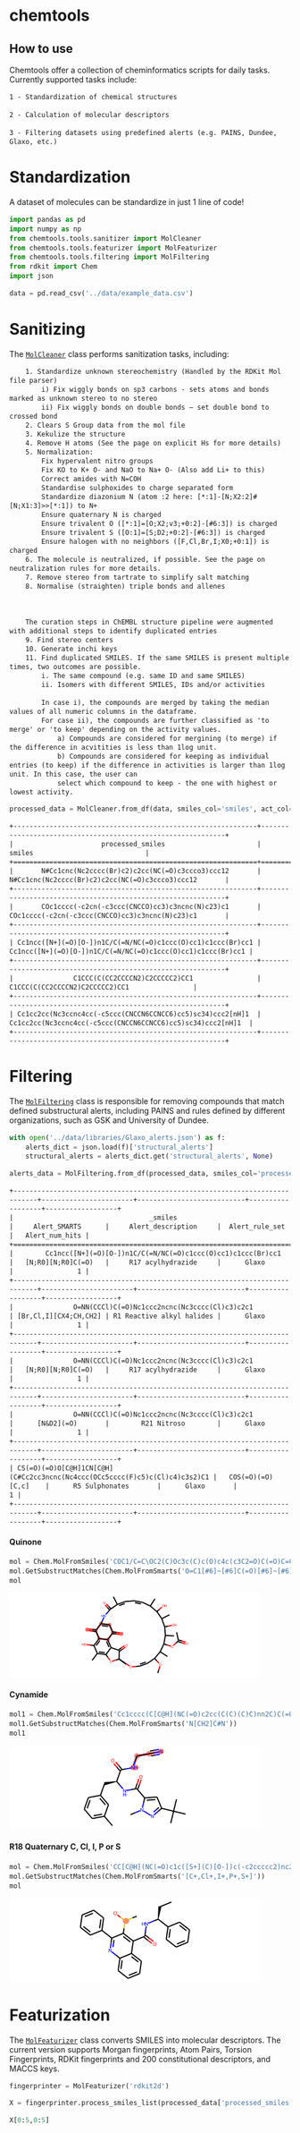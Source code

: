 chemtools
================

<!-- WARNING: THIS FILE WAS AUTOGENERATED! DO NOT EDIT! -->

## How to use

Chemtools offer a collection of cheminformatics scripts for daily tasks.
Currently supported tasks include:

    1 - Standardization of chemical structures

    2 - Calculation of molecular descriptors

    3 - Filtering datasets using predefined alerts (e.g. PAINS, Dundee, Glaxo, etc.)

# Standardization

A dataset of molecules can be standardize in just 1 line of code!

``` python
import pandas as pd
import numpy as np
from chemtools.tools.sanitizer import MolCleaner
from chemtools.tools.featurizer import MolFeaturizer
from chemtools.tools.filtering import MolFiltering
from rdkit import Chem
import json
```

``` python
data = pd.read_csv('../data/example_data.csv')
```

# Sanitizing

The
[`MolCleaner`](https://marcossantanaioc.github.io/chemtools/sanitizer.html#molcleaner)
class performs sanitization tasks, including:

        1. Standardize unknown stereochemistry (Handled by the RDKit Mol file parser)
            i) Fix wiggly bonds on sp3 carbons - sets atoms and bonds marked as unknown stereo to no stereo
            ii) Fix wiggly bonds on double bonds – set double bond to crossed bond
        2. Clears S Group data from the mol file
        3. Kekulize the structure
        4. Remove H atoms (See the page on explicit Hs for more details)
        5. Normalization:
            Fix hypervalent nitro groups
            Fix KO to K+ O- and NaO to Na+ O- (Also add Li+ to this)
            Correct amides with N=COH
            Standardise sulphoxides to charge separated form
            Standardize diazonium N (atom :2 here: [*:1]-[N;X2:2]#[N;X1:3]>>[*:1]) to N+
            Ensure quaternary N is charged
            Ensure trivalent O ([*:1]=[O;X2;v3;+0:2]-[#6:3]) is charged
            Ensure trivalent S ([O:1]=[S;D2;+0:2]-[#6:3]) is charged
            Ensure halogen with no neighbors ([F,Cl,Br,I;X0;+0:1]) is charged
        6. The molecule is neutralized, if possible. See the page on neutralization rules for more details.
        7. Remove stereo from tartrate to simplify salt matching
        8. Normalise (straighten) triple bonds and allenes
        
        
        
        The curation steps in ChEMBL structure pipeline were augmented with additional steps to identify duplicated entries
        9. Find stereo centers
        10. Generate inchi keys
        11. Find duplicated SMILES. If the same SMILES is present multiple times, two outcomes are possible.
            i. The same compound (e.g. same ID and same SMILES)
            ii. Isomers with different SMILES, IDs and/or activities
            
            In case i), the compounds are merged by taking the median values of all numeric columns in the dataframe. 
            For case ii), the compounds are further classified as 'to merge' or 'to keep' depending on the activity values.
                a) Compounds are considered for mergining (to merge) if the difference in acvitities is less than 1log unit.
                b) Compounds are considered for keeping as individual entries (to keep) if the difference in activities is larger than 1log unit. In this case, the user can
                select which compound to keep - the one with highest or lowest activity.

``` python
processed_data = MolCleaner.from_df(data, smiles_col='smiles', act_col='pIC50', id_col='molecule_chembl_id')
```

    +-------------------------------------------------------------+-------------------------------------------------------------+
    |                      processed_smiles                       |                           smiles                            |
    +=============================================================+=============================================================+
    |       N#Cc1cnc(Nc2cccc(Br)c2)c2cc(NC(=O)c3ccco3)ccc12       |       N#Cc1cnc(Nc2cccc(Br)c2)c2cc(NC(=O)c3ccco3)ccc12       |
    +-------------------------------------------------------------+-------------------------------------------------------------+
    |       COc1cccc(-c2cn(-c3ccc(CNCCO)cc3)c3ncnc(N)c23)c1       |       COc1cccc(-c2cn(-c3ccc(CNCCO)cc3)c3ncnc(N)c23)c1       |
    +-------------------------------------------------------------+-------------------------------------------------------------+
    | Cc1ncc([N+](=O)[O-])n1C/C(=N/NC(=O)c1ccc(O)cc1)c1ccc(Br)cc1 | Cc1ncc([N+](=O)[O-])n1C/C(=N/NC(=O)c1ccc(O)cc1)c1ccc(Br)cc1 |
    +-------------------------------------------------------------+-------------------------------------------------------------+
    |               C1CCC(C(CC2CCCCN2)C2CCCCC2)CC1                |               C1CCC(C(CC2CCCCN2)C2CCCCC2)CC1                |
    +-------------------------------------------------------------+-------------------------------------------------------------+
    | Cc1cc2cc(Nc3ccnc4cc(-c5ccc(CNCCN6CCNCC6)cc5)sc34)ccc2[nH]1  | Cc1cc2cc(Nc3ccnc4cc(-c5ccc(CNCCN6CCNCC6)cc5)sc34)ccc2[nH]1  |
    +-------------------------------------------------------------+-------------------------------------------------------------+

# Filtering

The
[`MolFiltering`](https://marcossantanaioc.github.io/chemtools/filtering.html#molfiltering)
class is responsible for removing compounds that match defined
substructural alerts, including PAINS and rules defined by different
organizations, such as GSK and University of Dundee.

``` python
with open('../data/libraries/Glaxo_alerts.json') as f:
    alerts_dict = json.load(f)['structural_alerts']
    structural_alerts = alerts_dict.get('structural_alerts', None)
```

``` python
alerts_data = MolFiltering.from_df(processed_data, smiles_col='processed_smiles', alerts_dict=alerts_dict)
```

    +----------------------------------------------------------------------------+-----------------------+---------------------------+------------------+------------------+
    |                                  _smiles                                   |     Alert_SMARTS      |     Alert_description     |  Alert_rule_set  |   Alert_num_hits |
    +============================================================================+=======================+===========================+==================+==================+
    |        Cc1ncc([N+](=O)[O-])n1C/C(=N/NC(=O)c1ccc(O)cc1)c1ccc(Br)cc1         |   [N;R0][N;R0]C(=O)   |     R17 acylhydrazide     |      Glaxo       |                1 |
    +----------------------------------------------------------------------------+-----------------------+---------------------------+------------------+------------------+
    |               O=NN(CCCl)C(=O)Nc1ccc2ncnc(Nc3cccc(Cl)c3)c2c1                | [Br,Cl,I][CX4;CH,CH2] | R1 Reactive alkyl halides |      Glaxo       |                1 |
    +----------------------------------------------------------------------------+-----------------------+---------------------------+------------------+------------------+
    |               O=NN(CCCl)C(=O)Nc1ccc2ncnc(Nc3cccc(Cl)c3)c2c1                |   [N;R0][N;R0]C(=O)   |     R17 acylhydrazide     |      Glaxo       |                1 |
    +----------------------------------------------------------------------------+-----------------------+---------------------------+------------------+------------------+
    |               O=NN(CCCl)C(=O)Nc1ccc2ncnc(Nc3cccc(Cl)c3)c2c1                |      [N&D2](=O)       |        R21 Nitroso        |      Glaxo       |                1 |
    +----------------------------------------------------------------------------+-----------------------+---------------------------+------------------+------------------+
    | CS(=O)(=O)O[C@H]1CN[C@H](C#Cc2cc3ncnc(Nc4ccc(OCc5cccc(F)c5)c(Cl)c4)c3s2)C1 |   COS(=O)(=O)[C,c]    |      R5 Sulphonates       |      Glaxo       |                1 |
    +----------------------------------------------------------------------------+-----------------------+---------------------------+------------------+------------------+

#### Quinone

``` python
mol = Chem.MolFromSmiles('COC1/C=C\OC2(C)Oc3c(C)c(O)c4c(c3C2=O)C(=O)C=C(NC(=O)/C(C)=C\C=C/C(C)C(O)C(C)C(O)C(C)C(OC(C)=O)C1C)C4=O')
mol.GetSubstructMatches(Chem.MolFromSmarts('O=C1[#6]~[#6]C(=O)[#6]~[#6]1'))
mol
```

![](index_files/figure-gfm/cell-10-output-1.png)

#### Cynamide

``` python
mol1 = Chem.MolFromSmiles('Cc1cccc(C[C@H](NC(=O)c2cc(C(C)(C)C)nn2C)C(=O)NCC#N)c1')
mol1.GetSubstructMatches(Chem.MolFromSmarts('N[CH2]C#N'))
mol1
```

![](index_files/figure-gfm/cell-11-output-1.png)

#### R18 Quaternary C, Cl, I, P or S

``` python
mol = Chem.MolFromSmiles('CC[C@H](NC(=O)c1c([S+](C)[O-])c(-c2ccccc2)nc2ccccc12)c1ccccc1')
mol.GetSubstructMatches(Chem.MolFromSmarts('[C+,Cl+,I+,P+,S+]'))
mol
```

![](index_files/figure-gfm/cell-12-output-1.png)

# Featurization

The
[`MolFeaturizer`](https://marcossantanaioc.github.io/chemtools/featurizer.html#molfeaturizer)
class converts SMILES into molecular descriptors. The current version
supports Morgan fingerprints, Atom Pairs, Torsion Fingerprints, RDKit
fingerprints and 200 constitutional descriptors, and MACCS keys.

``` python
fingerprinter = MolFeaturizer('rdkit2d')
```

``` python
X = fingerprinter.process_smiles_list(processed_data['processed_smiles'].values)
```

``` python
X[0:5,0:5]
```
